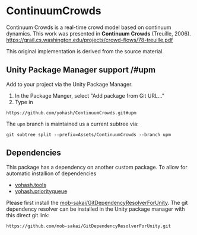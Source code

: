 # ContinuumCrowds

Continuum Crowds is a real-time crowd model based on continuum dynamics. This work was presented in **Continuum Crowds** (Treuille, 2006).
https://grail.cs.washington.edu/projects/crowd-flows/78-treuille.pdf

This original implementation is derived from the source material.


## Unity Package Manager support /#upm

Add to your project via the Unity Package Manager. 
1. In the Package Manger, select "Add package from Git URL..."
2. Type in 
```
https://github.com/yohash/ContinuumCrowds.git#upm
```

The `upm` branch is maintained us a current subtree via:
```
git subtree split --prefix=Assets/ContinuumCrowds --branch upm
```

## Dependencies

This package has a dependency on another custom package. To allow for automatic installion of dependencies
- [yohash.tools](https://github.com/yohash/NavTools)
- [yohash.priorityqueue](https://github.com/yohash/PriorityQueue)

Please first install the [mob-sakai/GitDependencyResolverForUnity](https://github.com/mob-sakai/GitDependencyResolverForUnity). The git dependency resolver can be installed in the Unity package manager with this direct git link:
```
https://github.com/mob-sakai/GitDependencyResolverForUnity.git
```
